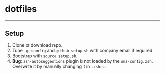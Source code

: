 # dotfiles

---

## Setup

1. Clone or download repo.
2. Tune `.gitconfig` and `github-setup.sh` with company email if required.
3. Bootstrap with `source setup.sh`.
4. **Bug**: `zsh-autosuggestions` plugin is not loaded by the `omz-config.zsh`. Overwrite it by manually changing it in `.zshrc`.
